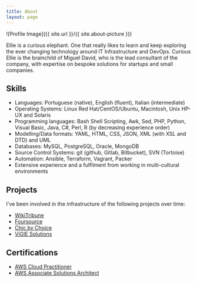 ```yaml
---
title: About
layout: page
---
```

![Profile Image]({{ site.url }}/{{ site.about-picture }})

<p>Ellie is a curious elephant. One that really likes to learn and keep exploring the ever changing technology around IT Infrastructure and DevOps. Curious Ellie is the brainchild of Miguel David, who is the lead consultant of the company, with expertise on bespoke solutions for startups and small companies.</p>

<h2>Skills</h2>

<ul class="skill-list">
	<li>Languages: Portuguese (native), English (fluent), Italian (intermediate)</li>
	<li>Operating Systems: Linux Red Hat/CentOS/Ubuntu, Macintosh, Unix HP-UX and Solaris</li>
	<li>Programming languages: Bash Shell Scripting, Awk, Sed, PHP, Python, Visual Basic, Java, C#, Perl, R (by decreasing experience order)</li>
	<li>Modelling/Data formats: YAML, HTML, CSS, JSON, XML (with XSL and DTD) and UML</li>
	<li>Databases: MySQL, PostgreSQL, Oracle, MongoDB</li>
	<li>Source Control Systems: git (github, Gitlab, Bitbucket), SVN (Tortoise)</li>
	<li>Automation: Ansible, Terraform, Vagrant, Packer</li>
	<li>Extensive experience and a fulfilment from working in multi-cultural environments</li>
</ul>

<h2>Projects</h2>

<p>I've been involved in the infrastructure of the following projects over time:</p>
<ul>
	<li><a href="https://www.wikitribune.com/">WikiTribune</a></li>
	<li><a href="https://foursource.com/">Foursource</a></li>
	<li><a href="https://chic-by-choice.com/">Chic by Choice</a></li>
	<li><a href="https://www.vigiesolutions.com/">ViGIE Solutions</a></li>
</ul>

<h2>Certifications</h2>

<ul>
	<li><a href="https://www.certmetrics.com/amazon/public/badge.aspx?i=9&t=c&d=2018-01-30&ci=AWS00277870">AWS Cloud Practitioner</a></li>
	<li><a href="https://www.certmetrics.com/amazon/public/badge.aspx?i=1&t=c&d=2018-01-30&ci=AWS00277870">AWS Associate Solutions Architect</a></li>
</ul>
